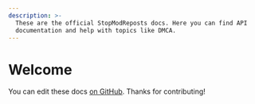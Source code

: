 ```yaml
---
description: >-
  These are the official StopModReposts docs. Here you can find API
  documentation and help with topics like DMCA.
---
```


# Welcome

You can edit these docs [on GitHub](https://github.com/StopModReposts/Docs). Thanks for contributing!
